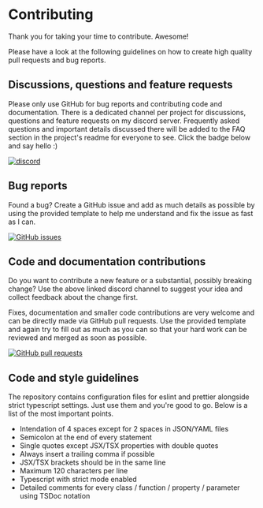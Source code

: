# Contributing

Thank you for taking your time to contribute. Awesome!

Please have a look at the following guidelines on how to create high quality pull requests and bug reports.

## Discussions, questions and feature requests

Please only use GitHub for bug reports and contributing code and documentation. There is a dedicated channel per project for discussions, questions and feature requests on my discord server. Frequently asked questions and important details discussed there will be added to the FAQ section in the project's readme for everyone to see. Click the badge below and say hello :)

[![discord](https://img.shields.io/discord/620938362379042837)](https://discord.gg/R2jNASR)

## Bug reports

Found a bug? Create a GitHub issue and add as much details as possible by using the provided template to help me understand and fix the issue as fast as I can.

[![GitHub issues](https://img.shields.io/github/issues/MichaelHettmer/redux-root-saga)](https://github.com/MichaelHettmer/redux-root-saga/issues/new?assignees=&labels=&template=bug_report.md&title=)

## Code and documentation contributions

Do you want to contribute a new feature or a substantial, possibly breaking change? Use the above linked discord channel to suggest your idea and collect feedback about the change first.

Fixes, documentation and smaller code contributions are very welcome and can be directly made via GitHub pull requests. Use the provided template and again try to fill out as much as you can so that your hard work can be reviewed and merged as soon as possible.

[![GitHub pull requests](https://img.shields.io/github/issues-pr/MichaelHettmer/redux-root-saga)](https://github.com/MichaelHettmer/redux-root-saga/compare)

## Code and style guidelines

The repository contains configuration files for eslint and prettier alongside strict typescript settings. Just use them and you're good to go. Below is a list of the most important points.

- Intendation of 4 spaces except for 2 spaces in JSON/YAML files
- Semicolon at the end of every statement
- Single quotes except JSX/TSX properties with double quotes
- Always insert a trailing comma if possible
- JSX/TSX brackets should be in the same line
- Maximum 120 characters per line
- Typescript with strict mode enabled
- Detailed comments for every class / function / property / parameter using TSDoc notation
